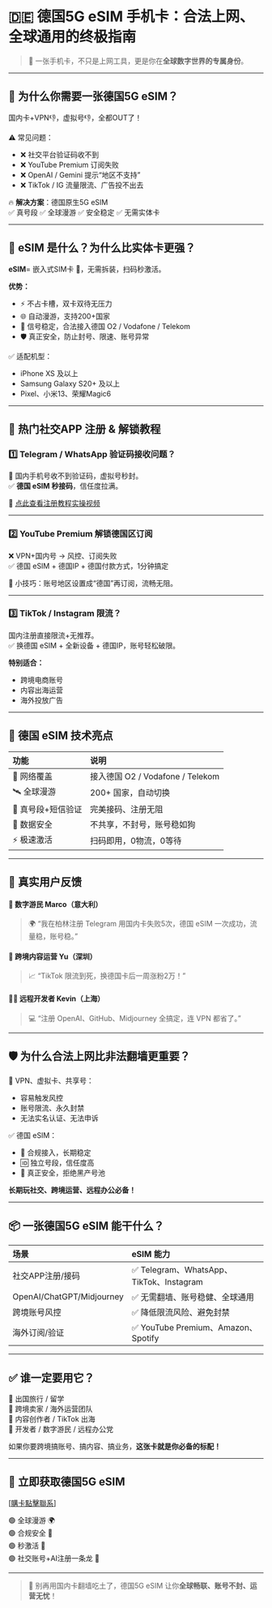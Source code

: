 # 🇩🇪 德国5G eSIM 手机卡：合法上网、全球通用的终极指南

> 📱 一张手机卡，不只是上网工具，更是你在**全球数字世界的专属身份**。

---

## 🚀 为什么你需要一张德国5G eSIM？

国内卡+VPN👎，虚拟号👎，全都OUT了！

⚠️ 常见问题：
- ❌ 社交平台验证码收不到
- ❌ YouTube Premium 订阅失败
- ❌ OpenAI / Gemini 提示“地区不支持”
- ❌ TikTok / IG 流量限流、广告投不出去

🔥 **解决方案**：德国原生5G eSIM  
✅ 真号段 ✅ 全球漫游 ✅ 安全稳定 ✅ 无需实体卡

---

## 📶 eSIM 是什么？为什么比实体卡更强？

**eSIM**= 嵌入式SIM卡 📲，无需拆装，扫码秒激活。

**优势：**
- ⚡ 不占卡槽，双卡双待无压力
- 🌐 自动漫游，支持200+国家
- 📶 信号稳定，合法接入德国 O2 / Vodafone / Telekom
- 🛡️ 真正安全，防止封号、限速、账号异常

✅ 适配机型：
- iPhone XS 及以上
- Samsung Galaxy S20+ 及以上
- Pixel、小米13、荣耀Magic6

---

## 📲 热门社交APP 注册 & 解锁教程

### 1️⃣ Telegram / WhatsApp 验证码接收问题？

🚫 国内手机号收不到验证码，虚拟号秒封。  
✅ **德国 eSIM 秒接码**，信任度拉满。

🎥 [点此查看注册教程实操视频](https://www.youtube.com/watch?v=3enjqtwfZPw)

---

### 2️⃣ YouTube Premium 解锁德国区订阅

❌ VPN+国内号 → 风控、订阅失败  
✅ 德国 eSIM + 德国IP + 德国付款方式，1分钟搞定

📌 小技巧：账号地区设置成“德国”再订阅，流畅无阻。

---

### 3️⃣ TikTok / Instagram 限流？

国内注册直接限流+无推荐。  
✅ 换德国 eSIM + 全新设备 + 德国IP，账号轻松破限。

**特别适合：**
- 跨境电商账号
- 内容出海运营
- 海外投放广告

---

## 📡 德国 eSIM 技术亮点

| 功能               | 说明                          |
|:------------------|:-----------------------------|
| 📶 网络覆盖         | 接入德国 O2 / Vodafone / Telekom |
| 🛰️ 全球漫游         | 200+ 国家，自动切换              |
| 📲 真号段+短信验证   | 完美接码、注册无阻               |
| 🔐 数据安全          | 不共享，不封号，账号稳如狗        |
| ⚡ 极速激活          | 扫码即用，0物流，0等待            |

---

## 🌟 真实用户反馈

#### 🎒 数字游民 Marco（意大利）
> 🌍 “我在柏林注册 Telegram 用国内卡失败5次，德国 eSIM 一次成功，流量稳，账号稳。”

#### 🎨 跨境内容运营 Yu（深圳）
> 📈 “TikTok 限流到死，换德国卡后一周涨粉2万！”

#### 👨‍💻 远程开发者 Kevin（上海）
> 💻 “注册 OpenAI、GitHub、Midjourney 全搞定，连 VPN 都省了。”

---

## 🛡️ 为什么**合法上网**比非法翻墙更重要？

🚫 VPN、虚拟卡、共享号：
- 容易触发风控
- 账号限流、永久封禁
- 无法实名认证、无法申诉

✅ 德国 eSIM：
- 📱 合规接入，长期稳定
- 🆔 独立号段，信任度高
- 📶 真正安全，拒绝黑产号池

**长期玩社交、跨境运营、远程办公必备！**

---

## 📦 一张德国5G eSIM 能干什么？

| 场景                   | eSIM 能力                         |
|:-----------------------|:--------------------------------|
| 社交APP注册/接码         | ✅ Telegram、WhatsApp、TikTok、Instagram |
| OpenAI/ChatGPT/Midjourney | ✅ 无需翻墙、账号稳健、全球通用           |
| 跨境账号风控            | ✅ 降低限流风险、避免封禁               |
| 海外订阅/验证            | ✅ YouTube Premium、Amazon、Spotify |

---

## ✅ 谁一定要用它？

🎯 出国旅行 / 留学  
🎯 跨境卖家 / 海外运营团队  
🎯 内容创作者 / TikTok 出海  
🎯 开发者 / 数字游民 / 远程办公党

如果你要跨境搞账号、搞内容、搞业务，**这张卡就是你必备的标配！**

---

## 📲 立即获取德国5G eSIM

[[購卡點擊聯系](https://t.me/s/esim1088)]

🟢 全球漫游 🌍  
🟢 合规安全 📶  
🟢 秒激活 📲  
🟢 社交账号+AI注册一条龙 💪

---

> 🎉 别再用国内卡翻墙吃土了，德国5G eSIM 让你**全球畅联、账号不封、运营无忧**！

